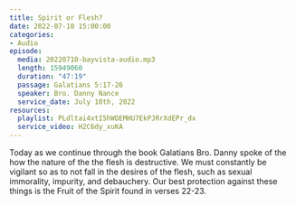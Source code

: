```yaml
---
title: Spirit or Flesh?
date: 2022-07-10 15:00:00
categories:
- Audio
episode:
  media: 20220710-bayvista-audio.mp3
  length: 15949060
  duration: "47:19"
  passage: Galatians 5:17-26
  speaker: Bro. Danny Nance
  service_date: July 10th, 2022
resources:
  playlist: PLdltai4xtI5hWDEMHU7EkPJRrXdEPr_dx
  service_video: H2C6dy_xuKA
---
```

Today as we continue through the book Galatians Bro. Danny spoke of the how the nature of the the flesh is destructive. We must constantly be vigilant so as to not fall in the desires of the flesh, such as sexual immorality, impurity, and debauchery. Our best protection against these things is the Fruit of the Spirit found in verses 22-23.